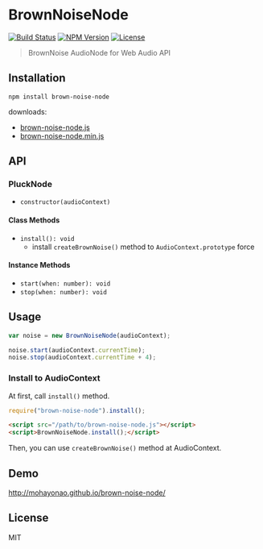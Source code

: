 # BrownNoiseNode
[![Build Status](http://img.shields.io/travis/mohayonao/brown-noise-node.svg?style=flat-square)](https://travis-ci.org/mohayonao/brown-noise-node)
[![NPM Version](http://img.shields.io/npm/v/brown-noise-node.svg?style=flat-square)](https://www.npmjs.org/package/brown-noise-node)
[![License](http://img.shields.io/badge/license-MIT-brightgreen.svg?style=flat-square)](http://mohayonao.mit-license.org/)

> BrownNoise AudioNode for Web Audio API

## Installation

```
npm install brown-noise-node
```

downloads:

- [brown-noise-node.js](https://raw.githubusercontent.com/mohayonao/brown-noise-node/master/build/brown-noise-node.js)
- [brown-noise-node.min.js](https://raw.githubusercontent.com/mohayonao/brown-noise-node/master/build/brown-noise-node.min.js)

## API
### PluckNode
- `constructor(audioContext)`

#### Class Methods
- `install(): void`
  - install `createBrownNoise()` method to `AudioContext.prototype` force

#### Instance Methods
- `start(when: number): void`
- `stop(when: number): void`

## Usage

```js
var noise = new BrownNoiseNode(audioContext);

noise.start(audioContext.currentTime);
noise.stop(audioContext.currentTime + 4);
```

### Install to AudioContext

At first, call `install()` method.

```js
require("brown-noise-node").install();
```

```html
<script src="/path/to/brown-noise-node.js"></script>
<script>BrownNoiseNode.install();</script>
```

Then, you can use `createBrownNoise()` method at AudioContext.

## Demo

http://mohayonao.github.io/brown-noise-node/

## License

MIT
